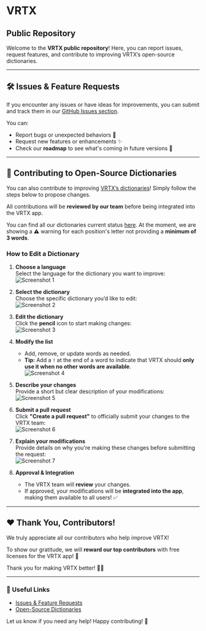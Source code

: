 # VRTX  
## Public Repository  

Welcome to the **VRTX public repository**! Here, you can report issues, request features, and contribute to improving VRTX’s open-source dictionaries.  

---

## 🛠 Issues & Feature Requests  

If you encounter any issues or have ideas for improvements, you can submit and track them in our [GitHub Issues section](https://github.com/digital-magic-club/vrtx-pub/issues).  

You can:  
- Report bugs or unexpected behaviors 🐞  
- Request new features or enhancements ✨  
- Check our **roadmap** to see what's coming in future versions 🚀  

---

## 📖 Contributing to Open-Source Dictionaries  

You can also contribute to improving [VRTX’s dictionaries](https://github.com/digital-magic-club/vrtx-pub/tree/master/dictionaries)! Simply follow the steps below to propose changes.

All contributions will be **reviewed by our team** before being integrated into the VRTX app.

You can find all our dictionaries current status [here](https://github.com/digital-magic-club/vrtx-pub/blob/master/dictionaries/Dictionaries.md).
At the moment, we are showing a ⚠️ warning for each position's letter not providing a **minimum of 3 words**.

### How to Edit a Dictionary  

1. **Choose a language**  
   Select the language for the dictionary you want to improve:  
   ![Screenshot 1](https://github.com/user-attachments/assets/829c028d-bafe-4cf4-a08c-d095f9d19687)

2. **Select the dictionary**  
   Choose the specific dictionary you’d like to edit:  
   ![Screenshot 2](https://github.com/user-attachments/assets/b2db0ee4-99cf-41d2-91e6-3131bb3d632a)

3. **Edit the dictionary**  
   Click the **pencil** icon to start making changes:  
   ![Screenshot 3](https://github.com/user-attachments/assets/3ebc6052-0784-4e7b-9491-4a0af8e3a0cc)

4. **Modify the list**  
   - Add, remove, or update words as needed.  
   - **Tip:** Add a `!` at the end of a word to indicate that VRTX should **only use it when no other words are available**.  
   ![Screenshot 4](https://github.com/user-attachments/assets/5f5e3b7c-c3cf-4e60-9d9d-2065a84adb4a)

5. **Describe your changes**  
   Provide a short but clear description of your modifications:  
   ![Screenshot 5](https://github.com/user-attachments/assets/c39b3e97-2d2d-4477-904e-ac3a89d49227)

6. **Submit a pull request**  
   Click **"Create a pull request"** to officially submit your changes to the VRTX team:  
   ![Screenshot 6](https://github.com/user-attachments/assets/4dd28cdb-ec42-4c1e-990c-47b06de0daec)

7. **Explain your modifications**  
   Provide details on why you're making these changes before submitting the request:  
   ![Screenshot 7](https://github.com/user-attachments/assets/8de03929-155a-47c1-ac4f-90664e3e6447)

8. **Approval & Integration**  
   - The VRTX team will **review** your changes.  
   - If approved, your modifications will be **integrated into the app**, making them available to all users! ✅  

---

## ❤️ Thank You, Contributors!  

We truly appreciate all our contributors who help improve VRTX!  

To show our gratitude, we will **reward our top contributors** with free licenses for the VRTX app! 🎁  

Thank you for making VRTX better! 🚀💡  

---

### 🔗 Useful Links  
- [Issues & Feature Requests](https://github.com/digital-magic-club/vrtx-pub/issues)  
- [Open-Source Dictionaries](https://github.com/digital-magic-club/vrtx-pub/tree/master/dictionaries)  

Let us know if you need any help! Happy contributing! 🎉
